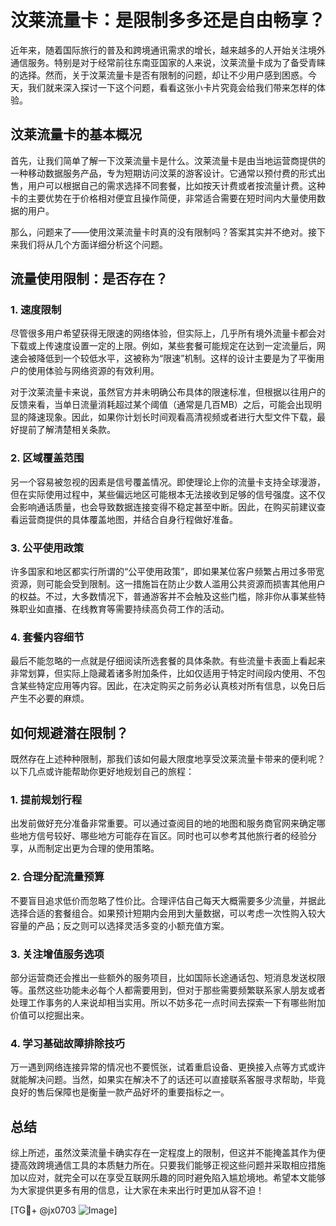# 汶莱流量卡：是限制多多还是自由畅享？

近年来，随着国际旅行的普及和跨境通讯需求的增长，越来越多的人开始关注境外通信服务。特别是对于经常前往东南亚国家的人来说，汶莱流量卡成为了备受青睐的选择。然而，关于汶莱流量卡是否有限制的问题，却让不少用户感到困惑。今天，我们就来深入探讨一下这个问题，看看这张小卡片究竟会给我们带来怎样的体验。

## 汶莱流量卡的基本概况

首先，让我们简单了解一下汶莱流量卡是什么。汶莱流量卡是由当地运营商提供的一种移动数据服务产品，专为短期访问汶莱的游客设计。它通常以预付费的形式出售，用户可以根据自己的需求选择不同套餐，比如按天计费或者按流量计费。这种卡的主要优势在于价格相对便宜且操作简便，非常适合需要在短时间内大量使用数据的用户。

那么，问题来了——使用汶莱流量卡时真的没有限制吗？答案其实并不绝对。接下来我们将从几个方面详细分析这个问题。

## 流量使用限制：是否存在？

### 1. **速度限制**
尽管很多用户希望获得无限速的网络体验，但实际上，几乎所有境外流量卡都会对下载或上传速度设置一定的上限。例如，某些套餐可能规定在达到一定流量后，网速会被降低到一个较低水平，这被称为“限速”机制。这样的设计主要是为了平衡用户的使用体验与网络资源的有效利用。

对于汶莱流量卡来说，虽然官方并未明确公布具体的限速标准，但根据以往用户的反馈来看，当单日流量消耗超过某个阈值（通常是几百MB）之后，可能会出现明显的降速现象。因此，如果你计划长时间观看高清视频或者进行大型文件下载，最好提前了解清楚相关条款。

### 2. **区域覆盖范围**
另一个容易被忽视的因素是信号覆盖情况。即使理论上你的流量卡支持全球漫游，但在实际使用过程中，某些偏远地区可能根本无法接收到足够的信号强度。这不仅会影响通话质量，也会导致数据连接变得不稳定甚至中断。因此，在购买前建议查看运营商提供的具体覆盖地图，并结合自身行程做好准备。

### 3. **公平使用政策**
许多国家和地区都实行所谓的“公平使用政策”，即如果某位客户频繁占用过多带宽资源，则可能会受到限制。这一措施旨在防止少数人滥用公共资源而损害其他用户的权益。不过，大多数情况下，普通游客并不会触及这些门槛，除非你从事某些特殊职业如直播、在线教育等需要持续高负荷工作的活动。

### 4. **套餐内容细节**
最后不能忽略的一点就是仔细阅读所选套餐的具体条款。有些流量卡表面上看起来非常划算，但实际上隐藏着诸多附加条件，比如仅适用于特定时间段内使用、不包含某些特定应用等内容。因此，在决定购买之前务必认真核对所有信息，以免日后产生不必要的麻烦。

## 如何规避潜在限制？

既然存在上述种种限制，那我们该如何最大限度地享受汶莱流量卡带来的便利呢？以下几点或许能帮助你更好地规划自己的旅程：

### 1. 提前规划行程
出发前做好充分准备非常重要。可以通过查阅目的地的地图和服务商官网来确定哪些地方信号较好、哪些地方可能存在盲区。同时也可以参考其他旅行者的经验分享，从而制定出更为合理的使用策略。

### 2. 合理分配流量预算
不要盲目追求低价而忽略了性价比。合理评估自己每天大概需要多少流量，并据此选择合适的套餐组合。如果预计短期内会用到大量数据，可以考虑一次性购入较大容量的产品；反之则可以选择灵活多变的小额充值方案。

### 3. 关注增值服务选项
部分运营商还会推出一些额外的服务项目，比如国际长途通话包、短消息发送权限等。虽然这些功能未必每个人都需要用到，但对于那些需要频繁联系家人朋友或者处理工作事务的人来说却相当实用。所以不妨多花一点时间去探索一下有哪些附加价值可以挖掘出来。

### 4. 学习基础故障排除技巧
万一遇到网络连接异常的情况也不要慌张，试着重启设备、更换接入点等方式或许就能解决问题。当然，如果实在解决不了的话还可以直接联系客服寻求帮助，毕竟良好的售后保障也是衡量一款产品好坏的重要指标之一。

## 总结

综上所述，虽然汶莱流量卡确实存在一定程度上的限制，但这并不能掩盖其作为便捷高效跨境通信工具的本质魅力所在。只要我们能够正视这些问题并采取相应措施加以应对，就完全可以在享受互联网乐趣的同时避免陷入尴尬境地。希望本文能够为大家提供更多有用的信息，让大家在未来出行时更加从容不迫！

[TG💪+ @jx0703 ![Image](https://github.com/user-attachments/assets/dbca1d08-cadb-493c-b0ec-ad6f7a83f270)]